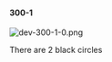 #### 300-1
![dev-300-1-0.png](https://github.com/lil-lab/nlvr/raw/master/nlvr/dev/images/1/dev-300-1-0.png "dev-300-1-0.png")

There are 2 black circles